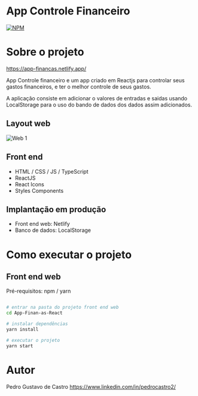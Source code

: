 # App Controle Financeiro 
[![NPM](https://img.shields.io/npm/l/react)](https://github.com/devsuperior/sds1-wmazoni/blob/master/LICENSE) 

# Sobre o projeto

https://app-financas.netlify.app/

App Controle financeiro e um app criado em Reactjs para controlar seus gastos financeiros, e ter o melhor controle de seus gastos. 

A aplicação consiste em adicionar o valores de entradas e saidas usando LocalStorage para o uso do bando de dados dos dados assim adicionados.

## Layout web
![Web 1](https://github.com/PedroCastrro/App-Finan-as-React/blob/main/app%20finan%C3%A7as.png)


## Front end
- HTML / CSS / JS / TypeScript
- ReactJS
- React Icons
- Styles Components
## Implantação em produção
- Front end web: Netlify
- Banco de dados: LocalStorage

# Como executar o projeto

## Front end web
Pré-requisitos: npm / yarn

```bash

# entrar na pasta do projeto front end web
cd App-Finan-as-React

# instalar dependências
yarn install

# executar o projeto
yarn start
```

# Autor

Pedro Gustavo de Castro
https://www.linkedin.com/in/pedrocastro2/

